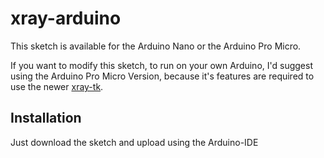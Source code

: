# xray-arduino

This sketch is available for the Arduino Nano or the Arduino Pro Micro.

If you want to modify this sketch, to run on your own Arduino, I'd suggest using the Arduino Pro Micro Version, because it's features are required to use the newer [xray-tk](https://github.com/xraySpectroscopyBot/xray-tk).

## Installation
Just download the sketch and upload using the Arduino-IDE
